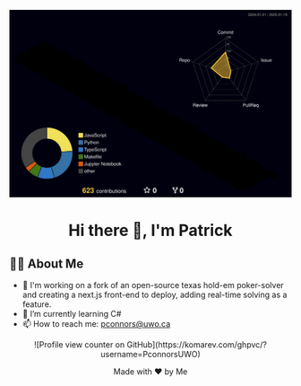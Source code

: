 ![3D Profile](profile-3d-contrib/profile-night-rainbow.svg)
<h1 align="center">Hi there 👋, I'm Patrick</h1>

## 👨‍💻 About Me

- 🔭 I'm working on a fork of an open-source texas hold-em poker-solver and creating a next.js front-end to deploy, adding real-time solving as a feature.
- 🌱 I’m currently learning C#
- 📫 How to reach me: [pconnors@uwo.ca](mailto:pconnors@uwo.ca)
  
<p align="center">![Profile view counter on GitHub](https://komarev.com/ghpvc/?username=PconnorsUWO)</p>

<p align="center">Made with ❤️ by Me</p>
